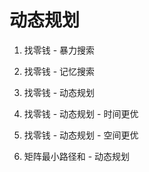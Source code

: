 # 动态规划

1. 找零钱 - 暴力搜索

2. 找零钱 - 记忆搜索

3. 找零钱 - 动态规划

4. 找零钱 - 动态规划 - 时间更优

5. 找零钱 - 动态规划 - 空间更优

6. 矩阵最小路径和 - 动态规划






